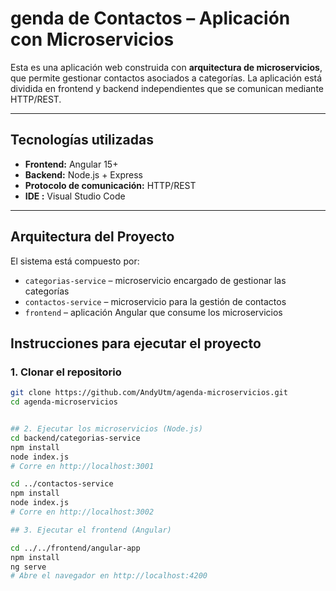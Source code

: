 # genda de Contactos – Aplicación con Microservicios

Esta es una aplicación web construida con **arquitectura de microservicios**, que permite gestionar contactos asociados a categorías. La aplicación está dividida en frontend y backend independientes que se comunican mediante HTTP/REST.

---

## Tecnologías utilizadas

- **Frontend:** Angular 15+
- **Backend:** Node.js + Express
- **Protocolo de comunicación:** HTTP/REST
- **IDE :** Visual Studio Code

---

## Arquitectura del Proyecto

El sistema está compuesto por:

- `categorias-service` – microservicio encargado de gestionar las categorías
- `contactos-service` – microservicio para la gestión de contactos
- `frontend` – aplicación Angular que consume los microservicios

## Instrucciones para ejecutar el proyecto

### 1. Clonar el repositorio

````bash
git clone https://github.com/AndyUtm/agenda-microservicios.git
cd agenda-microservicios


## 2. Ejecutar los microservicios (Node.js)
cd backend/categorias-service
npm install
node index.js
# Corre en http://localhost:3001

cd ../contactos-service
npm install
node index.js
# Corre en http://localhost:3002

## 3. Ejecutar el frontend (Angular)

cd ../../frontend/angular-app
npm install
ng serve
# Abre el navegador en http://localhost:4200











````
